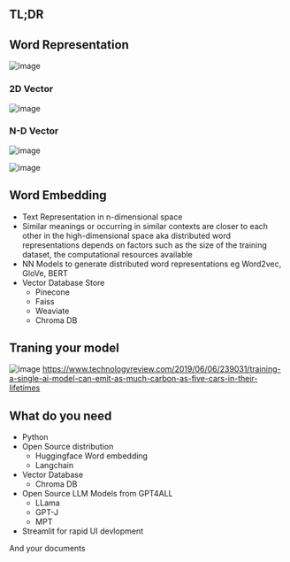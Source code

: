 ## TL;DR
## Word Representation 

![image](https://github.com/rajashtani/myGPT/assets/71159892/3d28fe23-ec28-4de3-95e2-e11a25fb0c3b)

### 2D Vector
![image](https://github.com/rajashtani/myGPT/assets/71159892/b56450d3-f65f-4f88-acaa-1aa178e858d0)

### N-D Vector
![image](https://github.com/rajashtani/myGPT/assets/71159892/8c9d6ee3-6da3-46ed-84b7-1640cffb474f)

![image](https://github.com/rajashtani/myGPT/assets/71159892/62671cfc-6b85-4a15-b219-b2f8d1e3eda4)

## Word Embedding

* Text Representation in n-dimensional space
* Similar meanings or occurring in similar contexts are closer to each other in the high-dimensional space aka distributed word representations 
depends on factors such as the size of the training dataset, the computational resources available
* NN Models to generate distributed word representations eg Word2vec, GloVe, BERT
* Vector Database Store
  * Pinecone
  * Faiss
  * Weaviate
  * Chroma DB

## Traning your model

![image](https://github.com/rajashtani/myGPT/assets/71159892/478479c6-0e84-442f-b22c-23dbdc4c799c)
https://www.technologyreview.com/2019/06/06/239031/training-a-single-ai-model-can-emit-as-much-carbon-as-five-cars-in-their-lifetimes


## What do you need 
* Python 
* Open Source distribution
  * Huggingface Word embedding 
  * Langchain
* Vector Database 
  * Chroma DB
* Open Source LLM Models from GPT4ALL
  * LLama 
  * GPT-J
  * MPT
* Streamlit for rapid UI devlopment

And your documents 

